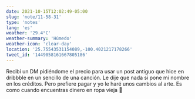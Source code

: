 ```yaml
---
date: 2021-10-15T12:02:49-05:00
slug: 'note/11-58-31'
type: 'notes'
lang: 'es'
weather: '29.4°C'
weather-summary: 'Húmedo'
weather-icon: 'clear-day'
location: '25.75543531154089,-100.4021217178266'
tweet_id: '1449058161667805186'
---
```

Recibí un DM pidiéndome el precio para usar un post antiguo que hice en dribbble en un sencillo de una canción. Le dije que nada si pone mi nombre en los créditos. 
Pero prefiere pagar y yo le haré unos cambios al arte. Es como cuando encuentras dinero en ropa vieja 🤯